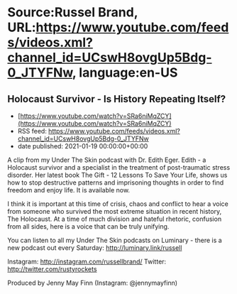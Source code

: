 # Source:Russel Brand, URL:https://www.youtube.com/feeds/videos.xml?channel_id=UCswH8ovgUp5Bdg-0_JTYFNw, language:en-US

## Holocaust Survivor - Is History Repeating Itself?
 - [https://www.youtube.com/watch?v=SRa6niMqZCY](https://www.youtube.com/watch?v=SRa6niMqZCY)
 - RSS feed: https://www.youtube.com/feeds/videos.xml?channel_id=UCswH8ovgUp5Bdg-0_JTYFNw
 - date published: 2021-01-19 00:00:00+00:00

A clip from my Under The Skin podcast with Dr. Edith Eger. Edith - a Holocaust survivor and a specialist in the treatment of post-traumatic stress disorder. Her latest book The Gift - 12 Lessons To Save Your Life, shows us how to stop destructive patterns and imprisoning thoughts in order to find freedom and enjoy life. It is available now.

I think it is important at this time of crisis, chaos and conflict to hear a voice from someone who survived the most extreme situation in recent history, The Holocaust. At a time of much division and hateful rhetoric, confusion from all sides, here is a voice that can be truly unifying.

You can listen to all my Under The Skin podcasts on Luminary - there is a new podcast out every Saturday:
http://luminary.link/russell

Instagram: http://instagram.com/russellbrand/
Twitter: http://twitter.com/rustyrockets

Produced by Jenny May Finn (Instagram: @jennymayfinn)

